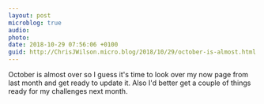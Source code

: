 ```yaml
---
layout: post
microblog: true
audio: 
photo: 
date: 2018-10-29 07:56:06 +0100
guid: http://ChrisJWilson.micro.blog/2018/10/29/october-is-almost.html
---
```

October is almost over so I guess it's time to look over my now page from last month and get ready to update it. Also I'd better get a couple of things ready for my challenges next month. 

